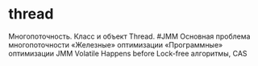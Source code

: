 # thread
Многопоточность. Класс и объект Thread.
#JMM
Основная проблема многопоточности
«Железные» оптимизации
«Программные» оптимизации
JMM
Volatile
Happens before
Lock-free алгоритмы, CAS